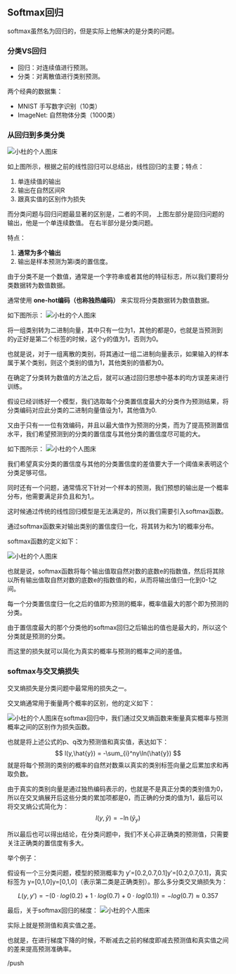 ## Softmax回归

softmax虽然名为回归的，但是实际上他解决的是分类的问题。

### 分类VS回归

- 回归：对连续值进行预测。
- 分类：对离散值进行类别预测。

两个经典的数据集：

- MNIST 手写数字识别（10类）
- ImageNet: 自然物体分类（1000类）
### 从回归到多类分类
![小杜的个人图床](http://src.xiaodu0.com/2024/10/09/eb36d16afac02333b8a34204ef373437.png)

如上图所示，根据之前的线性回归可以总结出，线性回归的主要；特点：
1. 单连续值的输出
2. 输出在自然区间R
3. 跟真实值的区别作为损失

而分类问题与回归问题最显著的区别是，二者的不同， 上图左部分是回归问题的输出，他是一个单连续数值。
在右半部分是分类问题。

特点：
1. **通常为多个输出**
2. 输出是样本预测为第i类的置信度。


由于分类不是一个数值，通常是一个字符串或者其他的特征标志，所以我们要将分类数据转为数值数据。

通常使用 **one-hot编码（也称独热编码）** 来实现将分类数据转为数值数据。

如下图所示：
![小杜的个人图床](http://src.xiaodu0.com/2024/10/09/78a10e05a0a541bc30f5ff9b5a06354c.png)

将一组类别转为二进制向量，其中只有一位为1，其他的都是0，也就是当预测到的y正好是第二个标签的时候，这个y的值为1，否则为0。

也就是说，对于一组离散的类别，将其通过一组二进制向量表示，如果输入的样本属于某个类别，则这个类别的值为1，其他类别的值都为0。

在确定了分类转为数值的方法之后，就可以通过回归思想中基本的均方误差来进行训练。

假设已经训练好一个模型，我们选取每个分类置信度最大的分类作为预测结果，将分类编码对应此分类的二进制向量值设为1，其他值为0.

又由于只有一一位有效编码，并且以最大值作为预测的分类，而为了提高预测置信水平，我们希望预测到的分类的置信度与其他分类的置信度尽可能的大。

如下图所示：
![小杜的个人图床](http://src.xiaodu0.com/2024/10/09/e8a48bfd751c3cdd1f500d2616abeea6.png)

我们希望真实分类的置信度与其他的分类置信度的差值要大于一个阈值来表明这个分类足够可信。



同时还有一个问题，通常情况下针对一个样本的预测，我们预想的输出是一个概率分布，他需要满足非负且和为1,。

这时候通过传统的线性回归模型是无法满足的，所以我们需要引入softmax函数。

通过softmax函数来对输出类别的置信度归一化，将其转为和为1的概率分布。

softmax函数的定义如下：

![小杜的个人图床](http://src.xiaodu0.com/2024/10/09/4f433267928b57ecc66792ef9b84df42.png)

也就是说，softmax函数将每个输出值取自然对数的底数e的指数值，然后将其除以所有输出值取自然对数的底数e的指数值的和，从而将输出值归一化到0-1之间。

每一个分类置信度归一化之后的值即为预测的概率，概率值最大的那个即为预测的分类。

由于置信度最大的那个分类他的softmax回归之后输出的值也是最大的，所以这个分类就是预测的分类。

而这里的损失就可以简化为真实的概率与预测的概率之间的差值。

### softmax与交叉熵损失

交叉熵损失是分类问题中最常用的损失之一。

交叉熵通常用于衡量两个概率的区别，他的定义如下：

![小杜的个人图床](http://src.xiaodu0.com/2024/10/09/74cc5fced93385afcb7c1d8508e3ad84.png)在softmax回归中，我们通过交叉熵函数来衡量真实概率与预测概率之间的区别作为损失函数。

也就是将上述公式的p、q改为预测值和真实值，表达如下：
$$
l(y,\hat{y}) = -\sum_{i}^ny\ln(\hat{y})
$$
就是将每个预测的类别的概率的自然对数乘以真实的类别标签向量之后累加求和再取负数。

由于真实的类别向量是通过独热编码表示的，也就是不是真正分类的类别值为0，所以在交叉熵展开后这些分类的累加项都是0，而正确的分类的值为1，最后可以将交叉熵公式简化为：
$$
l(y,\hat{y}) = -\ln(\hat{y}_{y})
$$

所以最后也可以得出结论，在分类问题中，我们不关心非正确类的预测值，只需要关注正确类的置信度有多大。

举个例子：

假设有一个三分类问题，模型的预测概率为 y′=[0.2,0.7,0.1]y′=[0.2,0.7,0.1]，真实标签为 y=[0,1,0]y=[0,1,0]（表示第二类是正确类别）。那么多分类交叉熵损失为：

$$
L(y,y′)=−(0⋅log(0.2)+1⋅log(0.7)+0⋅log(0.1))=−log(0.7)≈0.357
$$

最后，关于softmax回归的梯度：
![小杜的个人图床](http://src.xiaodu0.com/2024/10/09/1d132671cd019417ccd55a83118c81dd.png)

实际上就是预测值和真实值之差。

也就是，在进行梯度下降的时候，不断减去之前的梯度即减去预测值和真实值之间的差来提高预测准确率。



/push